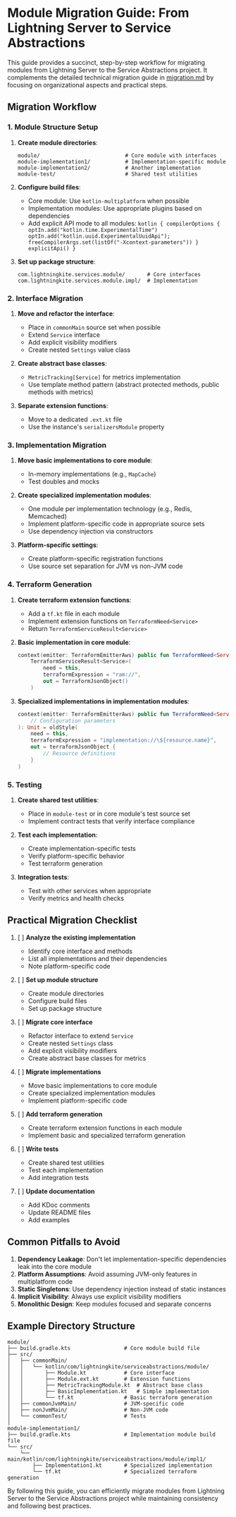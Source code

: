 # Module Migration Guide: From Lightning Server to Service Abstractions

This guide provides a succinct, step-by-step workflow for migrating modules from Lightning Server to the Service Abstractions project. It complements the detailed technical migration guide in [migration.md](migration.md) by focusing on organizational aspects and practical steps.

## Migration Workflow

### 1. Module Structure Setup

1. **Create module directories**:
   ```
   module/                           # Core module with interfaces
   module-implementation1/           # Implementation-specific module
   module-implementation2/           # Another implementation
   module-test/                      # Shared test utilities
   ```

2. **Configure build files**:
   - Core module: Use `kotlin-multiplatform` when possible
   - Implementation modules: Use appropriate plugins based on dependencies
   - Add explicit API mode to all modules: `kotlin {
    compilerOptions {
        optIn.add("kotlin.time.ExperimentalTime")
        optIn.add("kotlin.uuid.ExperimentalUuidApi"); freeCompilerArgs.set(listOf("-Xcontext-parameters"))
    } explicitApi() }`

3. **Set up package structure**:
   ```
   com.lightningkite.services.module/       # Core interfaces
   com.lightningkite.services.module.impl/  # Implementation
   ```

### 2. Interface Migration

1. **Move and refactor the interface**:
   - Place in `commonMain` source set when possible
   - Extend `Service` interface
   - Add explicit visibility modifiers
   - Create nested `Settings` value class

2. **Create abstract base classes**:
   - `MetricTracking[Service]` for metrics implementation
   - Use template method pattern (abstract protected methods, public methods with metrics)

3. **Separate extension functions**:
   - Move to a dedicated `.ext.kt` file
   - Use the instance's `serializersModule` property

### 3. Implementation Migration

1. **Move basic implementations to core module**:
   - In-memory implementations (e.g., `MapCache`)
   - Test doubles and mocks

2. **Create specialized implementation modules**:
   - One module per implementation technology (e.g., Redis, Memcached)
   - Implement platform-specific code in appropriate source sets
   - Use dependency injection via constructors

3. **Platform-specific settings**:
   - Create platform-specific registration functions
   - Use source set separation for JVM vs non-JVM code

### 4. Terraform Generation

1. **Create terraform extension functions**:
   - Add a `tf.kt` file in each module
   - Implement extension functions on `TerraformNeed<Service>`
   - Return `TerraformServiceResult<Service>`

2. **Basic implementation in core module**:
   ```kotlin
   context(emitter: TerraformEmitterAws) public fun TerraformNeed<Service.Settings>.ram(): TerraformServiceResult<Service> = 
       TerraformServiceResult<Service>(
           need = this,
           terraformExpression = "ram://",
           out = TerraformJsonObject()
       )
   ```

3. **Specialized implementations in implementation modules**:
   ```kotlin
   context(emitter: TerraformEmitterAws) public fun TerraformNeed<Service.Settings>.awsImplementation(
       // Configuration parameters
   ): Unit = oldStyle(
       need = this,
       terraformExpression = "implementation://\${resource.name}",
       out = terraformJsonObject {
           // Resource definitions
       }
   )
   ```

### 5. Testing

1. **Create shared test utilities**:
   - Place in `module-test` or in core module's test source set
   - Implement contract tests that verify interface compliance

2. **Test each implementation**:
   - Create implementation-specific tests
   - Verify platform-specific behavior
   - Test terraform generation

3. **Integration tests**:
   - Test with other services when appropriate
   - Verify metrics and health checks

## Practical Migration Checklist

1. [ ] **Analyze the existing implementation**
   - Identify core interface and methods
   - List all implementations and their dependencies
   - Note platform-specific code

2. [ ] **Set up module structure**
   - Create module directories
   - Configure build files
   - Set up package structure

3. [ ] **Migrate core interface**
   - Refactor interface to extend `Service`
   - Create nested `Settings` class
   - Add explicit visibility modifiers
   - Create abstract base classes for metrics

4. [ ] **Migrate implementations**
   - Move basic implementations to core module
   - Create specialized implementation modules
   - Implement platform-specific code

5. [ ] **Add terraform generation**
   - Create terraform extension functions in each module
   - Implement basic and specialized terraform generation

6. [ ] **Write tests**
   - Create shared test utilities
   - Test each implementation
   - Add integration tests

7. [ ] **Update documentation**
   - Add KDoc comments
   - Update README files
   - Add examples

## Common Pitfalls to Avoid

1. **Dependency Leakage**: Don't let implementation-specific dependencies leak into the core module
2. **Platform Assumptions**: Avoid assuming JVM-only features in multiplatform code
3. **Static Singletons**: Use dependency injection instead of static instances
4. **Implicit Visibility**: Always use explicit visibility modifiers
5. **Monolithic Design**: Keep modules focused and separate concerns

## Example Directory Structure

```
module/
├── build.gradle.kts                 # Core module build file
├── src/
│   ├── commonMain/
│   │   └── kotlin/com/lightningkite/serviceabstractions/module/
│   │       ├── Module.kt            # Core interface
│   │       ├── Module.ext.kt        # Extension functions
│   │       ├── MetricTrackingModule.kt  # Abstract base class
│   │       ├── BasicImplementation.kt   # Simple implementation
│   │       └── tf.kt                # Basic terraform generation
│   ├── commonJvmMain/               # JVM-specific code
│   ├── nonJvmMain/                  # Non-JVM code
│   └── commonTest/                  # Tests
│
module-implementation1/
├── build.gradle.kts                 # Implementation module build file
└── src/
    └── main/kotlin/com/lightningkite/serviceabstractions/module/impl1/
        ├── Implementation1.kt       # Specialized implementation
        └── tf.kt                    # Specialized terraform generation
```

By following this guide, you can efficiently migrate modules from Lightning Server to the Service Abstractions project while maintaining consistency and following best practices.